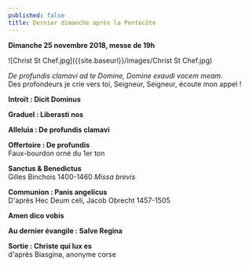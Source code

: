 ```yaml
---
published: false
title: Dernier dimanche après la Pentecôte
---
```

**Dimanche 25 novembre 2018, messe de 19h**  

![Christ St Chef.jpg]({{site.baseurl}}/images/Christ St Chef.jpg)

*De profundis clamavi ad te Domine, Domine exaudi vocem meam.*  
Des profondeurs je crie vers toi, Seigneur, Seigneur, écoute mon appel !

**Introït : Dicit Dominus**

**Graduel : Liberasti nos**

**Alleluia : De profundis clamavi**

**Offertoire : De profundis**  
Faux-bourdon orné du 1er ton

**Sanctus & Benedictus**  
Gilles Binchois 1400-1460 *Missa brevis*

**Communion : Panis angelicus**  
D'après Hec Deum celi, Jacob Obrecht 1457-1505

**Amen dico vobis**

**Au dernier évangile : Salve Regina**  

**Sortie : Christe qui lux es**  
d'après Biasgina, anonyme corse